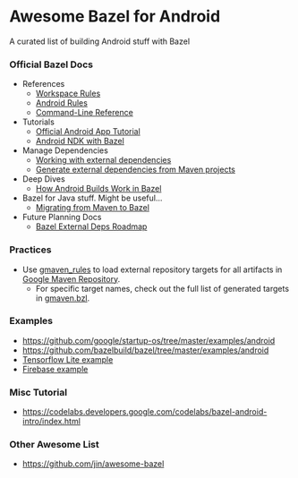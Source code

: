 # Awesome Bazel for Android
A curated list of building Android stuff with Bazel

### Official Bazel Docs
* References
  * [Workspace Rules](https://docs.bazel.build/versions/master/be/workspace.html)
  * [Android Rules](https://docs.bazel.build/versions/master/be/android.html)
  * [Command-Line Reference](https://docs.bazel.build/versions/master/command-line-reference.html)
* Tutorials
  * [Official Android App Tutorial](https://docs.bazel.build/versions/master/tutorial/android-app.html)
  * [Android NDK with Bazel](https://docs.bazel.build/versions/master/android-ndk.html)
* Manage Dependencies
  * [Working with external dependencies](https://docs.bazel.build/versions/master/external.html)
  * [Generate external dependencies from Maven projects](https://docs.bazel.build/versions/master/generate-workspace.html)
* Deep Dives
  * [How Android Builds Work in Bazel](https://blog.bazel.build/2018/02/14/how-android-builds-work-in-bazel.html)
* Bazel for Java stuff. Might be useful...
  * [Migrating from Maven to Bazel](https://docs.bazel.build/versions/master/migrate-maven.html)
* Future Planning Docs
  * [Bazel External Deps Roadmap](https://www.bazel.build/roadmaps/external-deps.html)

### Practices
* Use [gmaven_rules](https://github.com/bazelbuild/gmaven_rules) to load external repository targets for all artifacts in [Google Maven Repository](https://dl.google.com/dl/android/maven2/index.html).
  * For specific target names, check out the full list of generated targets in [gmaven.bzl](https://raw.githubusercontent.com/aj-michael/gmaven_rules/master/gmaven.bzl).

### Examples
* https://github.com/google/startup-os/tree/master/examples/android
* https://github.com/bazelbuild/bazel/tree/master/examples/android
* [Tensorflow Lite example](https://github.com/tensorflow/tensorflow/tree/master/tensorflow/lite/java/demo)
* [Firebase example](https://github.com/bazelbuild/examples/tree/master/android/firebase-cloud-messaging)

### Misc Tutorial
* https://codelabs.developers.google.com/codelabs/bazel-android-intro/index.html


### Other Awesome List
* https://github.com/jin/awesome-bazel

